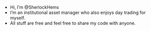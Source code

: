 - Hi, I’m @SherlockHems
- I’m an institutional asset manager who also enjoys day trading for myself.
- All stuff are free and feel free to share my code with anyone. 
